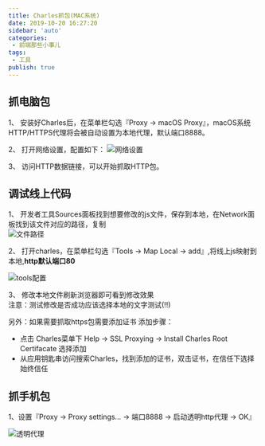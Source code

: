 ```yaml
--- 
title: Charles抓包(MAC系统)
date: 2019-10-20 16:27:20
sidebar: 'auto'
categories: 
 - 前端那些小事儿
tags: 
 - 工具
publish: true
---
```

## 抓电脑包

1、 安装好Charles后，在菜单栏勾选『Proxy -> macOS Proxy』，macOS系统HTTP/HTTPS代理将会被自动设置为本地代理，默认端口8888。

2、 打开网络设置，配置如下：
![网络设置](https://tva1.sinaimg.cn/large/006y8mN6ly1g7u8yaasjwj30l00hqaei.jpg)

3、 访问HTTP数据链接，可以开始抓取HTTP包。

## 调试线上代码

1、 开发者工具Sources面板找到想要修改的js文件，保存到本地，在Network面板找到该文件对应的路径，复制  
![文件路径](https://tva1.sinaimg.cn/large/006y8mN6ly1g7u93nwcn0j30hw04paai.jpg)

2、 打开charles，在菜单栏勾选『Tools -> Map Local -> add』,将线上js映射到本地,**http默认端口80**

![tools配置](https://tva1.sinaimg.cn/large/006y8mN6ly1g7u9caog3gj30qe0nsq5b.jpg)

3、 修改本地文件刷新浏览器即可看到修改效果  
注意：测试修改是否成功应该选择本地的文字测试(!!)

另外：如果需要抓取https包需要添加证书
添加步骤：

- 点击 Charles菜单下 Help -> SSL Proxying -> Install Charles Root Certifacate 选择添加
- 从应用钥匙串访问搜索Charles，找到添加的证书，双击证书，在信任下选择始终信任

## 抓手机包

1、设置『Proxy -> Proxy settings... -> 端口8888 -> 启动透明http代理 -> OK』

![透明代理](https://tva1.sinaimg.cn/large/006tNbRwgy1gapfi6hu09j30wu0s4goi.jpg)


